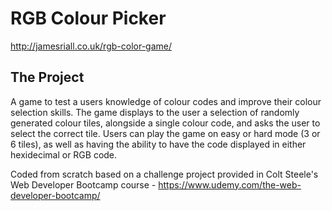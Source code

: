# RGB Colour Picker

http://jamesriall.co.uk/rgb-color-game/

## The Project

A game to test a users knowledge of colour codes and improve their colour selection skills. The game displays to the user a selection of randomly generated colour tiles, alongside a single colour code, and asks the user to select the correct tile. Users can play the game on easy or hard mode (3 or 6 tiles), as well as having the ability to have the code displayed in either hexidecimal or RGB code.

Coded from scratch based on a challenge project provided in Colt Steele's Web Developer Bootcamp course - https://www.udemy.com/the-web-developer-bootcamp/

